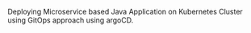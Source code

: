Deploying Microservice based Java Application on Kubernetes Cluster using GitOps approach using argoCD.
